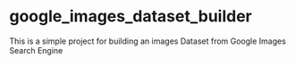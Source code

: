 # google_images_dataset_builder
This is a simple project for building an images Dataset from Google Images Search Engine
